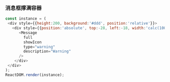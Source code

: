 
### 消息框撑满容器

<!--start-code-->
```js
const instance = (
 <div style={{height:200, background:'#ddd', position:'relative'}}>
   <div style={{position:'absolute', top:-28, left:-18, width:'calc(100% + 36px)'}}>
      <Message
        full
        showIcon
        type="warning"
        description="Warning"
      />
    </div>
 </div>
);
ReactDOM.render(instance);
```
<!--end-code-->
